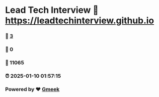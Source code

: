 # Lead Tech Interview :link: https://leadtechinterview.github.io 
### :page_facing_up: [3](https://leadtechinterview.github.io/tag.html) 
### :speech_balloon: 0 
### :hibiscus: 11065 
### :alarm_clock: 2025-01-10 01:57:15 
### Powered by :heart: [Gmeek](https://github.com/Meekdai/Gmeek)
